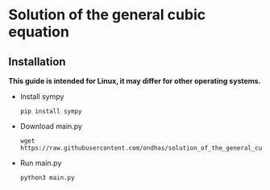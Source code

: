 # Solution of the general cubic equation

## Installation
**This guide is intended for Linux, it may differ for other operating systems.**
* Install sympy

      pip install sympy

* Download main.py

      wget https://raw.githubusercontent.com/ondhas/solution_of_the_general_cubic_equation/main/main.py
  
* Run main.py

      python3 main.py

